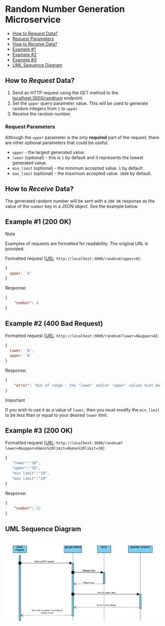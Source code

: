 # Random Number Generation Microservice

- [How to Request Data?](#how-to-request-data)
- [Request Parameters](#request-parameters)
- [How to Receive Data?](#how-to-receive-data)
- [Example #1](#example-1-200-ok)
- [Example #2](#example-2-400-bad-request)
- [Example #3](#example-3-200-ok)
- [UML Sequence Diagram](#uml-sequence-diagram)
  
## How to _Request_ Data?
1. Send an HTTP request using the GET method to the [localhost:3000/randnum](http://localhost:3000/randnum) endpoint.
2. Set the `upper` query parameter value. This will be used to generate random integers from `1` to `upper`.
3. Receive the random number.

### Request Parameters
Although the `upper` parameter is the only **required** part of the request, there are other optional parameters that could be useful.
- `upper` - the largest generated value. 
- `lower` (optional) - this is `1` by default and it represents the lowest generated value.
- `min_limit` (optional) - the minimum accepted value. `1` by default.
- `max_limit` (optional) - the maximum accepted value. `1000` by default.

## How to _Receive_ Data?
The generated random number will be sent with a `200 OK` response as the value of the `number` key in a JSON object. See the example below.

## Example #1 (200 OK)
> [!NOTE]
> Examples of requests are formatted for readability. The original URL is provided.

Formatted request ([URL](http://localhost:3000/randnum?upper=6): `http://localhost:3000/randnum?upper=6`):
```javascript
{
  upper: '6'
}
```

Response:
```JSON
{
    "number": 4
}
```


## Example #2 (400 Bad Request)
Formatted request ([URL](http://localhost:3000/randnum?lower=0&upper=6): `http://localhost:3000/randnum?lower=0&upper=6`): 
```javascript
{
  lower: '0',
  upper: '6'
}
```
Response:
```JSON
{
    "error": "Out of range - the 'lower' and|or 'upper' values must be in the closed range [1 - 1000]."
}
```
> [!IMPORTANT]
> If you wish to use `0` as a value of `lower`, then you must modify the `min_limit` to be less than or equal to your desired `lower` limit.


## Example #3 (200 OK)
Formatted request ([URL](http://localhost:3000/randnum?lower=0&upper=6&min%20limit=0&max%20limit=10): `http://localhost:3000/randnum?lower=0&upper=6&min%20limit=0&max%20limit=10`):
```javascript
{
   "lower":"10",
   "upper":"16",
   "min limit":"10",
   "max limit":"20"
}
```
Response:
```JSON
{
    "number": 12
}
```

## UML Sequence Diagram
![UML Sequence Diagram](documents/cs361_uml_sequence_diagram.png)
